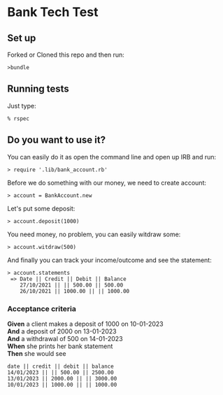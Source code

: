 # Bank Tech Test

## Set up

Forked or Cloned this repo and then run: 
```
>bundle
```

## Running tests

Just type:

```
% rspec
```

## Do you want to use it?

You can easily do it as open the command line and open up IRB and run:
```
> require '.lib/bank_account.rb'
```
Before we do something with our money, we need to create account: 
```
> account = BankAccount.new
```
Let's put some deposit:
```
> account.deposit(1000)
```
You need money, no problem, you can easily witdraw some:
```
> account.witdraw(500)
```
And finally you can track your income/outcome and see the statement:
```
> account.statements
 => Date || Credit || Debit || Balance
    27/10/2021 || || 500.00 || 500.00
    26/10/2021 || 1000.00 || || 1000.00
```




### Acceptance criteria

**Given** a client makes a deposit of 1000 on 10-01-2023  
**And** a deposit of 2000 on 13-01-2023  
**And** a withdrawal of 500 on 14-01-2023  
**When** she prints her bank statement  
**Then** she would see

```
date || credit || debit || balance
14/01/2023 || || 500.00 || 2500.00
13/01/2023 || 2000.00 || || 3000.00
10/01/2023 || 1000.00 || || 1000.00
```